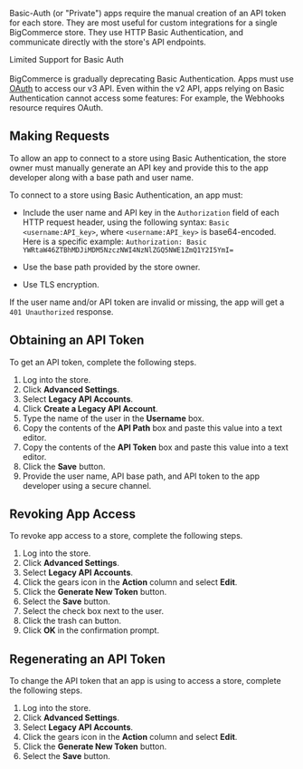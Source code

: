 Basic-Auth (or "Private") apps require the manual creation of an API token for each store. They are most useful for custom integrations for a single BigCommerce store. They use HTTP Basic Authentication, and communicate directly with the store's API endpoints.

<aside class="warning">
<span class="aside-warning-hd">Limited Support for Basic Auth </span><br><br>
BigCommerce is gradually deprecating Basic Authentication. Apps must use <a href="#building-oauth-apps">OAuth</a> to access our v3 API.   
Even within the v2 API, apps relying on Basic Authentication cannot access some features: For example, the Webhooks resource requires OAuth.
</aside>


## <span class="jumptarget"> Making Requests </span>

To allow an app to connect to a store using Basic Authentication, the store owner must manually generate an API key and provide this to the app developer along with a base path and user name.

To connect to a store using Basic Authentication, an app must:

*   Include the user name and API key in the `Authorization` field of each HTTP request header, using the following syntax: <NOBR>`Basic <username:API_key>`,</nobr> where `<username:API_key>` is base64-encoded. Here is a specific example:
    <NOBR>`Authorization: Basic YWRtaW46ZTBhMDJiMDM5NzczNWI4NzNlZGQ5NWE1ZmQ1Y2I5YmI=`</nobr>

*   Use the base path provided by the store owner.

*   Use TLS encryption.

If the user name and/or API token are invalid or missing, the app will get a `401 Unauthorized` response.

## <span class="jumptarget" id="pvt_token"> Obtaining an API Token </span>

To get an API token, complete the following steps.

1.  Log into the store.
2.  Click **Advanced Settings**.
3.  Select **Legacy API Accounts**.
4.  Click **Create a Legacy API Account**.
5.  Type the name of the user in the **Username** box.
6.  Copy the contents of the **API Path** box and paste this value into a text editor.
7.  Copy the contents of the **API Token** box and paste this value into a text editor.
8.  Click the **Save** button.
9.  Provide the user name, API base path, and API token to the app developer using a secure channel.

## <span class="jumptarget"> Revoking App Access </span>

To revoke app access to a store, complete the following steps.

1.  Log into the store.
2.  Click **Advanced Settings**.
3.  Select **Legacy API Accounts**.
4.  Click the gears icon in the **Action** column and select **Edit**.
5.  Click the **Generate New Token** button.
6.  Select the **Save** button.
7.  Select the check box next to the user.
8.  Click the trash can button.
9.  Click **OK** in the confirmation prompt.

## <span class="jumptarget"> Regenerating an API Token </span>

To change the API token that an app is using to access a store, complete the following steps.

1.  Log into the store.
2.  Click **Advanced Settings**.
3.  Select **Legacy API Accounts**.
4.  Click the gears icon in the **Action** column and select **Edit**.
5.  Click the **Generate New Token** button.
6.  Select the **Save** button.
